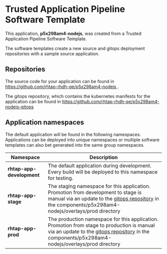 # Trusted Application Pipeline Software Template

This application, **p5x298am4-nodejs**, was created from a Trusted Application Pipeline Software Template.

The software templates create a new source and gitops deployment repositories with a sample source application. 

## Repositories

The source code for your application can be found in [https://github.com/rhtap-rhdh-qe/p5x298am4-nodejs ](https://github.com/rhtap-rhdh-qe/p5x298am4-nodejs ).
 
The gitops repository, which contains the kubernetes manifests for the application can be found in 
[https://github.com/rhtap-rhdh-qe/p5x298am4-nodejs-gitops ](https://github.com/rhtap-rhdh-qe/p5x298am4-nodejs-gitops ) 

## Application namespaces 

The default application will be found in the following namespaces. Applications can be deployed into unique namespaces or multiple software templates can also bet generated into the same group namespaces.  

|  Namespace   |  Description   |  
| -------- | -------- |   
| **rhtap-app-development** | The default application during development. Every build will be deployed to this namespace for testing. | 
| **rhtap-app-stage** | The staging namespace for this application. Promotion from development to stage is manual via an update to the [gitops repository](https://github.com/rhtap-rhdh-qe/p5x298am4-nodejs-gitops ) in the components/p5x298am4-nodejs/overlays/prod directory |  
| **rhtap-app-prod** | The production namespace for this application. Promotion from stage to production is manual via an update to the [gitops repository](https://github.com/rhtap-rhdh-qe/p5x298am4-nodejs-gitops ) in the components/p5x298am4-nodejs/overlays/prod directory | 